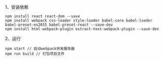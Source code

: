 1、安装依赖

    npm install react react-dom --save
    npm install webpack css-loader style-loader babel-core babel-loader babel-preset-es2015 babel-preset-react --save-dev
    npm install html-webpack-plugin extract-text-webpack-plugin --save-dev

2、运行

    npm start // 启动webpack开发服务器
    npm run build // 打包项目文件
